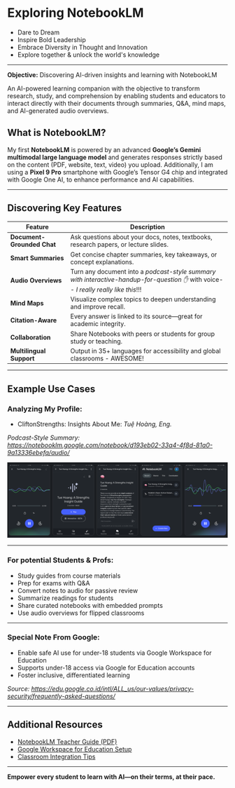 # Exploring NotebookLM 

- Dare to Dream
- Inspire Bold Leadership
- Embrace Diversity in Thought and Innovation
- Explore together & unlock the world's knowledge

----------------------

**Objective:** Discovering AI-driven insights and learning with NotebookLM 

An AI-powered learning companion with the objective to transform research, study, and comprehension by enabling students and educators to interact directly with their documents through summaries, Q&A, mind maps, and AI-generated audio overviews.

## What is NotebookLM?

My first **NotebookLM** is powered by an advanced **Google’s Gemini multimodal large language model** and generates responses strictly based on the content (PDF, website, text, video) you upload. Additionally, I am using a **Pixel 9 Pro** smartphone with Google’s Tensor G4 chip and integrated with Google One AI, to enhance performance and AI capabilities.

---

## Discovering Key Features 

| Feature | Description |
|--------|-------------|
|  **Document-Grounded Chat** | Ask questions about your docs, notes, textbooks, research papers, or lecture slides. |
|  **Smart Summaries** | Get concise chapter summaries, key takeaways, or concept explanations. |
|  **Audio Overviews** | Turn any document into a _podcast-style summary with interactive-handup-for-question ✋_ with voice-- _I really really like this_!!! |
|  **Mind Maps** | Visualize complex topics to deepen understanding and improve recall. |
|  **Citation-Aware** | Every answer is linked to its source—great for academic integrity. |
|  **Collaboration** | Share Notebooks with peers or students for group study or teaching. |
|  **Multilingual Support** | Output in 35+ languages for accessibility and global classrooms - AWESOME! |

---

##  Example Use Cases

### Analyzing My Profile:

- CliftonStrengths: Insights About Me: _Tuệ Hoàng, Eng._

_Podcast-Style Summary: https://notebooklm.google.com/notebook/d193eb02-33a4-4f8d-81a0-9a13336ebefa/audio/_

![alt text](image-1.png)

--------------

### For potential Students & Profs:
- Study guides from course materials
- Prep for exams with Q&A
- Convert notes to audio for passive review
- Summarize readings for students
- Share curated notebooks with embedded prompts
- Use audio overviews for flipped classrooms

-------------

### Special Note From Google:
- Enable safe AI use for under-18 students via Google Workspace for Education
- Supports under-18 access via Google for Education accounts
- Foster inclusive, differentiated learning

_Source: https://edu.google.co.id/intl/ALL_us/our-values/privacy-security/frequently-asked-questions/_

---------------

## Additional Resources

- [NotebookLM Teacher Guide (PDF)](https://edu.google.com)
- [Google Workspace for Education Setup](https://workspace.google.com/education/)
- [Classroom Integration Tips](https://blog.google/technology/education/notebooklm-for-classrooms/)

---

**Empower every student to learn with AI—on their terms, at their pace.**
